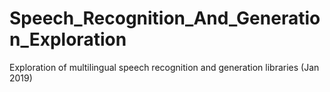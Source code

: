 # Speech_Recognition_And_Generation_Exploration
Exploration of multilingual speech recognition and generation libraries (Jan 2019)
